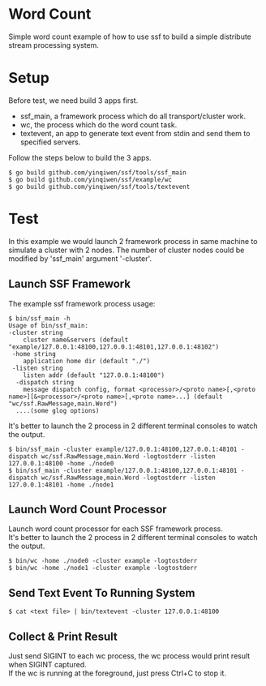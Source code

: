 # Word Count
Simple word count example of how to use ssf to build a simple distribute stream processing system.

# Setup
Before test, we need build 3 apps first.

- ssf_main, a framework process which do all transport/cluster work.
- wc, the process which do the word count task.
- textevent, an app to generate text event from stdin and send them to specified servers.

Follow the steps below to build the 3 apps.

    $ go build github.com/yinqiwen/ssf/tools/ssf_main
    $ go build github.com/yinqiwen/ssf/example/wc
    $ go build github.com/yinqiwen/ssf/tools/textevent       
    

# Test
In this example we would launch 2 framework process in same machine to simulate a cluster with 2 nodes. The number of cluster nodes could be modified by 'ssf_main' argument '-cluster'.

## Launch SSF Framework
The example ssf framework process usage:
    
    $ bin/ssf_main -h
    Usage of bin/ssf_main:
    -cluster string
        cluster name&servers (default "example/127.0.0.1:48100,127.0.0.1:48101,127.0.0.1:48102")
     -home string
        application home dir (default "./")
     -listen string
        listen addr (default "127.0.0.1:48100")
      -dispatch string
        message dispatch config, format <processor>/<proto name>[,<proto name>][&<processor>/<proto name>[,<proto name>...] (default "wc/ssf.RawMessage,main.Word")
      ....(some glog options)

It's better to launch the 2 process in 2 different terminal consoles to watch the output.

    $ bin/ssf_main -cluster example/127.0.0.1:48100,127.0.0.1:48101 -dispatch wc/ssf.RawMessage,main.Word -logtostderr -listen 127.0.0.1:48100 -home ./node0
    $ bin/ssf_main -cluster example/127.0.0.1:48100,127.0.0.1:48101 -dispatch wc/ssf.RawMessage,main.Word -logtostderr -listen 127.0.0.1:48101 -home ./node1

## Launch Word Count Processor
Launch word count processor for each SSF framework process.   
It's better to launch the 2 process in 2 different terminal consoles to watch the output.

    $ bin/wc -home ./node0 -cluster example -logtostderr
    $ bin/wc -home ./node1 -cluster example -logtostderr

## Send Text Event To Running System
    $ cat <text file> | bin/textevent -cluster 127.0.0.1:48100
   
## Collect & Print Result
Just send SIGINT to each wc process, the wc process would print result when  SIGINT captured.  
If the wc is running at the foreground, just press Ctrl+C to stop it.







